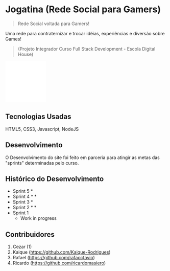 # Jogatina (Rede Social para Gamers)
> Rede Social voltada para Gamers!

Uma rede para contraternizar e trocar idéias, experiências e diversão sobre Games!

>(Projeto Integrador Curso Full Stack Development - Escola Digital House)

![](tetris.gif)


## Tecnologias Usadas

HTML5, CSS3, Javascript, NodeJS

## Desenvolvimento

O Desenvolvimento do site foi feito em parceria para atingir as metas das "sprints" determinadas pelo curso.

## Histórico do Desenvolvimento

* Sprint 5
    * 
* Sprint 4
    * 
    * 
* Sprint 3
    * 
* Sprint 2
    * 
    *
* Sprint 1
    * Work in progress

## Contribuidores

1. Cezar (1)
2. Kaique (https://github.com/Kaique-Rodrigues)
3. Rafael (https://github.com/rafaoctavio)
4. Ricardo (https://github.com/ricardomasiero)

